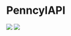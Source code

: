 # PenncylAPI

[![](https://img.shields.io/badge/Treidex-PenncylAPI-success)](src.me.Treidex)
![](https://img.shields.io/badge/PenncylAPI-Alpha-success)
